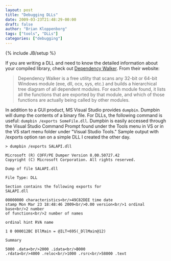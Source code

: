 ```yaml
---
layout: post
title: "Debugging DLLs"
date: 2009-03-23T21:48:29-00:00
draft: false
author: "Brian Kloppenborg"
tags: ["tools", "DLLs"]
categories: ["debugging"]
---
```

{% include JB/setup %}

If you are writing a DLL and need to know the detailed information about your
compiled library, check out [Dependency Walker](http://www.dependencywalker.com/).
From their website:

>  Dependency Walker is a free utility that scans any 32-bit or 64-bit Windows
>  module (exe, dll, ocx, sys, etc.) and builds a hierarchical tree diagram of
>  all dependent modules. For each module found, it lists all the functions that
>  are exported by that module, and which of those functions are actually being
>  called by other modules.

In addition to a GUI product, MS Visual Studio provides `dumpbin`. Dumpbin will
dump the contents of a binary file. For DLLs, the following command is useful:
`dumpbin /exports SomeFile.dll`. Dumpbin is easily accessed through the Visual
Studio Command Prompt found under the Tools menu in VS or in the VS start menu
folder under "Visual Studio Tools." Sample output with /exports option ran on a
simple DLL I created the other day.

    > dumpbin /exports SALAPI.dll
    
    Microsoft (R) COFF/PE Dumper Version 8.00.50727.42  
    Copyright (C) Microsoft Corporation. All rights reserved.
    
    Dump of file SALAPI.dll
    
    File Type: DLL
    
    Section contains the following exports for
    SALAPI.dll
    
    00000000 characteristics<br/>49C82DEE time date
    stamp Mon Mar 23 18:48:46 2009<br/>0.00 version<br/>1 ordinal base<br/>2 number
    of functions<br/>2 number of names
    
    ordinal hint RVA name
    
    1 0 000012BC DllMain = @ILT+695(_DllMain@12)
    
    Summary
    
    5000 .data<br/>2000 .idata<br/>B000
    .rdata<br/>4000 .reloc<br/>1000 .rsrc<br/>58000 .text
